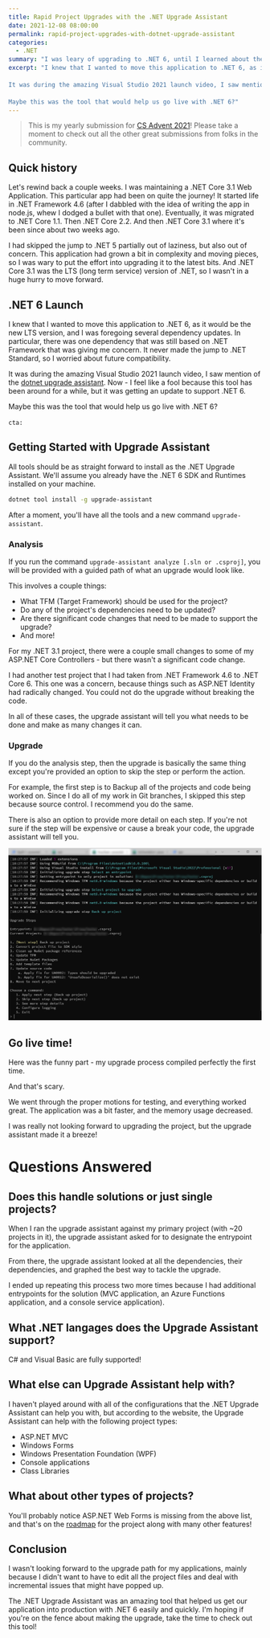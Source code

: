 ```yaml
---
title: Rapid Project Upgrades with the .NET Upgrade Assistant
date: 2021-12-08 08:00:00
permalink: rapid-project-upgrades-with-dotnet-upgrade-assistant
categories:
  - .NET
summary: "I was leary of upgrading to .NET 6, until I learned about the .NET Upgrade Assistant!  It's an amazing tool that'll help you upgrade almost any project from older versions of .NET (including framework) to the latest .NET available!"
excerpt: "I knew that I wanted to move this application to .NET 6, as it would be the new LTS version, and I was foregoing several dependency updates.  In particular, there was one dependency that was still based on .NET Framework that was giving me concern.  It never made the jump to .NET Standard, so I worried about future compatibility. 

It was during the amazing Visual Studio 2021 launch video, I saw mention of the .NET upgrade assistant.  Now - I feel like a fool because this tool has been around for a while, but it was getting an update to support .NET 6.

Maybe this was the tool that would help us go live with .NET 6?"
---
```


> This is my yearly submission for [CS Advent 2021](https://www.csadvent.christmas)!  Please take a moment to check out all the other great submissions from folks in the community.

## Quick history

Let's rewind back a couple weeks.  I was maintaining a .NET Core 3.1 Web Application.  This particular app had been on quite the journey!  It started life in .NET Framework 4.6 (after I dabbled with the idea of writing the app in node.js, whew I dodged a bullet with that one).  Eventually, it was migrated to .NET Core 1.1.  Then .NET Core 2.2. And then .NET Core 3.1 where it's been since about two weeks ago.

I had skipped the jump to .NET 5 partially out of laziness, but also out of concern.  This application had grown a bit in complexity and moving pieces, so I was wary to put the effort into upgrading it to the latest bits.  And .NET Core 3.1 was the LTS (long term service) version of .NET, so I wasn't in a huge hurry to move forward.

## .NET 6 Launch

I knew that I wanted to move this application to .NET 6, as it would be the new LTS version, and I was foregoing several dependency updates.  In particular, there was one dependency that was still based on .NET Framework that was giving me concern.  It never made the jump to .NET Standard, so I worried about future compatibility.  

It was during the amazing Visual Studio 2021 launch video, I saw mention of the [dotnet upgrade assistant](https://dotnet.microsoft.com/platform/upgrade-assistant).  Now - I feel like a fool because this tool has been around for a while, but it was getting an update to support .NET 6.

Maybe this was the tool that would help us go live with .NET 6?

`cta: `

## Getting Started with Upgrade Assistant

All tools should be as straight forward to install as the .NET Upgrade Assistant.  We'll assume you already have the .NET 6 SDK and Runtimes installed on your machine.  

```bash
dotnet tool install -g upgrade-assistant
```

After a moment, you'll have all the tools and a new command `upgrade-assistant`.

### Analysis

If you run the command `upgrade-assistant analyze [.sln or .csproj]`, you will be provided with a guided path of what an upgrade would look like.

This involves a couple things:

* What TFM (Target Framework) should be used for the project?
* Do any of the project's dependencies need to be updated?
* Are there significant code changes that need to be made to support the upgrade?
* And more!

For my .NET 3.1 project, there were a couple small changes to some of my ASP.NET Core Controllers - but there wasn't a significant code change.

I had another test project that I had taken from .NET Framework 4.6 to .NET Core 6.  This one was a concern, because things such as ASP.NET Identity had radically changed.  You could not do the upgrade without breaking the code.

In all of these cases, the upgrade assistant will tell you what needs to be done and make as many changes it can.

### Upgrade

If you do the analysis step, then the upgrade is basically the same thing except you're provided an option to skip the step or perform the action.

For example, the first step is to Backup all of the projects and code being worked on.  Since I do all of my work in Git branches, I skipped this step because source control.  I recommend you do the same.

There is also an option to provide more detail on each step.  If you're not sure if the step will be expensive or cause a break your code, the upgrade assistant will tell you.

![Upgrade Assistant](./images/2021-12-08-upgrade-assistant-sample.png)

## Go live time!  

Here was the funny part - my upgrade process compiled perfectly the first time.

And that's scary.

We went through the proper motions for testing, and everything worked great.  The application was a bit faster, and the memory usage decreased.

I was really not looking forward to upgrading the project, but the upgrade assistant made it a breeze! 

# Questions Answered

## Does this handle solutions or just single projects?

When I ran the upgrade assistant against my primary project (with ~20 projects in it), the upgrade assistant asked for to designate the entrypoint for the application.

From there, the upgrade assistant looked at all the dependencies, their dependencies, and graphed the best way to tackle the upgrade.

I ended up repeating this process two more times because I had additional entrypoints for the solution (MVC application, an Azure Functions application, and a console service application).

## What .NET langages does the Upgrade Assistant support?

C# and Visual Basic are fully supported!

## What else can Upgrade Assistant help with?

I haven't played around with all of the configurations that the .NET Upgrade Assistant can help you with, but according to the website, the Upgrade Assistant can help with the following project types:

* ASP.NET MVC
* Windows Forms
* Windows Presentation Foundation (WPF)
* Console applications
* Class Libraries

## What about other types of projects?

You'll probably notice ASP.NET Web Forms is missing from the above list, and that's on the [roadmap](https://github.com/dotnet/upgrade-assistant/blob/main/docs/roadmap.md) for the project along with many other features!

## Conclusion

I wasn't looking forward to the upgrade path for my applications, mainly because I didn't want to have to edit all the project files and deal with incremental issues that might have popped up.

The .NET Upgrade Assistant was an amazing tool that helped us get our application into production with .NET 6 easily and quickly.  I'm hoping if you're on the fence about making the upgrade, take the time to check out this tool!
